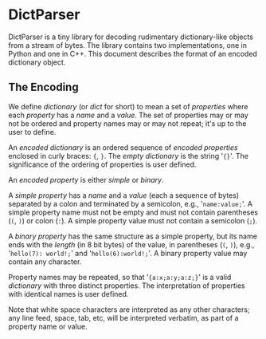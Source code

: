 DictParser
==========

DictParser is a tiny library
	for decoding rudimentary dictionary-like objects
	from a stream of bytes.
	The library contains two implementations,
	one in Python
	and one in C++.
	This document describes the format of an encoded dictionary object.

The Encoding
------------

We define _dictionary_ (or _dict_ for short)
	to mean a set of _properties_
	where each _property_ has a _name_ and a _value_.
	The set of properties may or may not be ordered
	and property names may or may not repeat;
	it's up to the user to define.

An _encoded dictionary_ is an ordered sequence of _encoded properties_
	enclosed in curly braces:
	`{`, `}`.
	The _empty dictionary_ is the string '`{}`'.
	The significance of the ordering of properties is user defined.

An _encoded property_ is either _simple_ or _binary_.

A _simple property_
	has a _name_ and a _value_
	(each a sequence of bytes)
	separated by a colon
	and terminated by a semicolon,
	e.g., '`name:value;`'.
	A simple property name must not be empty
	and must not contain parentheses (`(`, `)`) or colon (`:`).
	A simple property value must not contain a semicolon (`;`).

A _binary property_
	has the same structure as a simple property,
	but its name ends with the _length_ (in 8 bit bytes) of the value,
	in parentheses (`(`, `)`),
	e.g., '`hello(7): world!;`' and '`hello(6):world!;`'.
	A binary property value may contain any character.

Property names may be repeated,
	so that '`{a:x;a:y;a:z;}`'
	is a valid _dictionary_ with three distinct properties.
	The interpretation of properties with identical names is user defined.

Note that white space characters are interpreted as any other characters;
	any line feed, space, tab, etc, will be interpreted verbatim,
	as part of a property name or value.
